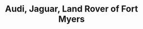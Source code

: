 ---
title: "Audi, Jaguar, Land Rover of Fort Myers"
url: /fort-myers/audi-jaguar-land-rover-of-fort-myers/
shop: Autohaus
---